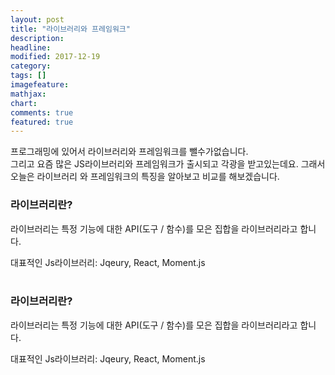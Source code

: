 ```yaml
---
layout: post
title: "라이브러리와 프레임워크"
description:
headline:
modified: 2017-12-19
category: 
tags: []
imagefeature:
mathjax:
chart:
comments: true
featured: true
---
```


프로그래밍에 있어서 라이브러리와 프레임워크를 뺄수가없습니다.<br>
그리고 요즘 많은 JS라이브러리와 프레임워크가 출시되고 각광을 받고있는데요.
그래서 오늘은 라이브러리 와 프레임워크의 특징을 알아보고 비교를 해보겠습니다.
<br>

<h3>라이브러리란?</h3>
라이브러리는 특정 기능에 대한 API(도구 / 함수)를 모은 집합을 라이브러리라고 합니다.<br>

대표적인 Js라이브러리: Jqeury, React, Moment.js<br><br>

<h3>라이브러리란?</h3>
라이브러리는 특정 기능에 대한 API(도구 / 함수)를 모은 집합을 라이브러리라고 합니다.<br>

대표적인 Js라이브러리: Jqeury, React, Moment.js<br><br>

